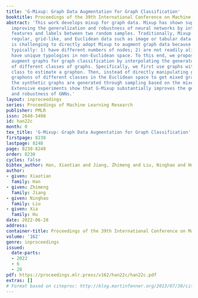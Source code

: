 ```yaml
---
title: 'G-Mixup: Graph Data Augmentation for Graph Classification'
booktitle: Proceedings of the 39th International Conference on Machine Learning
abstract: 'This work develops mixup for graph data. Mixup has shown superiority in
  improving the generalization and robustness of neural networks by interpolating
  features and labels between two random samples. Traditionally, Mixup can work on
  regular, grid-like, and Euclidean data such as image or tabular data. However, it
  is challenging to directly adopt Mixup to augment graph data because different graphs
  typically: 1) have different numbers of nodes; 2) are not readily aligned; and 3)
  have unique typologies in non-Euclidean space. To this end, we propose G-Mixup to
  augment graphs for graph classification by interpolating the generator (i.e., graphon)
  of different classes of graphs. Specifically, we first use graphs within the same
  class to estimate a graphon. Then, instead of directly manipulating graphs, we interpolate
  graphons of different classes in the Euclidean space to get mixed graphons, where
  the synthetic graphs are generated through sampling based on the mixed graphons.
  Extensive experiments show that G-Mixup substantially improves the generalization
  and robustness of GNNs.'
layout: inproceedings
series: Proceedings of Machine Learning Research
publisher: PMLR
issn: 2640-3498
id: han22c
month: 0
tex_title: 'G-Mixup: Graph Data Augmentation for Graph Classification'
firstpage: 8230
lastpage: 8248
page: 8230-8248
order: 8230
cycles: false
bibtex_author: Han, Xiaotian and Jiang, Zhimeng and Liu, Ninghao and Hu, Xia
author:
- given: Xiaotian
  family: Han
- given: Zhimeng
  family: Jiang
- given: Ninghao
  family: Liu
- given: Xia
  family: Hu
date: 2022-06-28
address:
container-title: Proceedings of the 39th International Conference on Machine Learning
volume: '162'
genre: inproceedings
issued:
  date-parts:
  - 2022
  - 6
  - 28
pdf: https://proceedings.mlr.press/v162/han22c/han22c.pdf
extras: []
# Format based on citeproc: http://blog.martinfenner.org/2013/07/30/citeproc-yaml-for-bibliographies/
---
```

